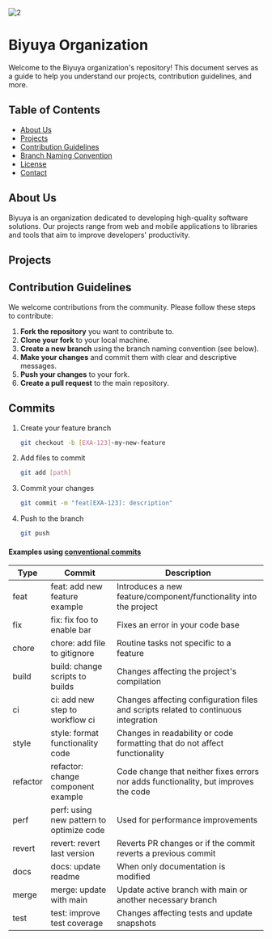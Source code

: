 ![2](https://github.com/BiyuyaApp/.github/assets/43304840/7027ce1c-904d-41d5-91b4-d87d6c86e30d)
# Biyuya Organization
Welcome to the Biyuya organization's repository! This document serves as a guide to help you understand our projects, contribution guidelines, and more.

## Table of Contents

- [About Us](#about-us)
- [Projects](#projects)
- [Contribution Guidelines](#contribution-guidelines)
- [Branch Naming Convention](#branch-naming-convention)
- [License](#license)
- [Contact](#contact)

## About Us

Biyuya is an organization dedicated to developing high-quality software solutions. Our projects range from web and mobile applications to libraries and tools that aim to improve developers' productivity.

## Projects


## Contribution Guidelines

We welcome contributions from the community. Please follow these steps to contribute:

1. **Fork the repository** you want to contribute to.
2. **Clone your fork** to your local machine.
3. **Create a new branch** using the branch naming convention (see below).
4. **Make your changes** and commit them with clear and descriptive messages.
5. **Push your changes** to your fork.
6. **Create a pull request** to the main repository.

## Commits

1. Create your feature branch

   ```bash
   git checkout -b [EXA-123]-my-new-feature
   ```

2. Add files to commit

   ```bash
   git add [path]
   ```

3. Commit your changes

   ```bash
   git commit -m "feat[EXA-123]: description"
   ```

4. Push to the branch

   ```bash
   git push
   ```

#### Examples using [conventional commits](https://www.conventionalcommits.org/en/v1.0.0/)

| Type     | Commit                                   | Description                                                                         |
| -------- | ---------------------------------------- | ----------------------------------------------------------------------------------- |
| feat     | feat: add new feature example            | Introduces a new feature/component/functionality into the project                   |
| fix      | fix: fix foo to enable bar               | Fixes an error in your code base                                                    |
| chore    | chore: add file to gitignore             | Routine tasks not specific to a feature                                             |
| build    | build: change scripts to builds          | Changes affecting the project's compilation                                         |
| ci       | ci: add new step to workflow ci          | Changes affecting configuration files and scripts related to continuous integration |
| style    | style: format functionality code         | Changes in readability or code formatting that do not affect functionality          |
| refactor | refactor: change component example       | Code change that neither fixes errors nor adds functionality, but improves the code |
| perf     | perf: using new pattern to optimize code | Used for performance improvements                                                   |
| revert   | revert: revert last version              | Reverts PR changes or if the commit reverts a previous commit                       |
| docs     | docs: update readme                      | When only documentation is modified                                                 |
| merge    | merge: update with main                  | Update active branch with main or another necessary branch                          |
| test     | test: improve test coverage              | Changes affecting tests and update snapshots                                        |

